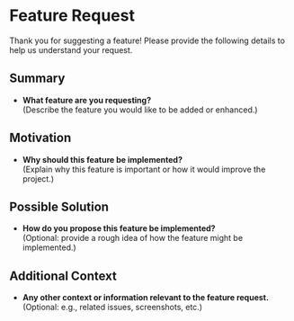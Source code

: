 # Feature Request

Thank you for suggesting a feature! Please provide the following details to help us understand your request.

## Summary

- **What feature are you requesting?**  
  (Describe the feature you would like to be added or enhanced.)

## Motivation

- **Why should this feature be implemented?**  
  (Explain why this feature is important or how it would improve the project.)

## Possible Solution

- **How do you propose this feature be implemented?**  
  (Optional: provide a rough idea of how the feature might be implemented.)

## Additional Context

- **Any other context or information relevant to the feature request.**  
  (Optional: e.g., related issues, screenshots, etc.)
  
